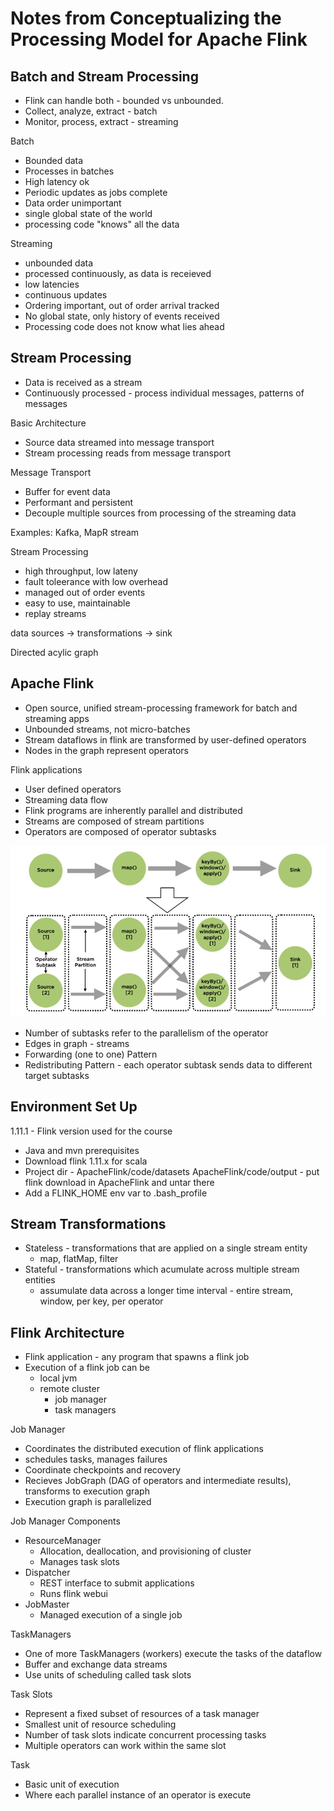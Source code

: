 # Notes from Conceptualizing the Processing Model for Apache Flink

## Batch and Stream Processing

* Flink can handle both - bounded vs unbounded.
* Collect, analyze, extract - batch
* Monitor, process, extract - streaming

Batch

* Bounded data
* Processes in batches
* High latency ok
* Periodic updates as jobs complete
* Data order unimportant
* single global state of the world
* processing code "knows" all the data

Streaming

* unbounded data
* processed continuously, as data is receieved
* low latencies
* continuous updates
* Ordering important, out of order arrival tracked
* No global state, only history of events received
* Processing code does not know what lies ahead

## Stream Processing

* Data is received as a stream
* Continuously processed - process individual messages, patterns of messages

Basic Architecture

* Source data streamed into message transport
* Stream processing reads from message transport

Message Transport

* Buffer for event data 
* Performant and persistent
* Decouple multiple sources from processing of the streaming data

Examples: Kafka, MapR stream

Stream Processing

* high throughput, low lateny
* fault toleerance with low overhead
* managed out of order events
* easy to use, maintainable
* replay streams

data sources -> transformations -> sink

Directed acylic graph

## Apache Flink

* Open source, unified stream-processing framework for batch and streaming apps
* Unbounded streams, not micro-batches
* Stream dataflows in flink are transformed by user-defined operators
* Nodes in the graph represent operators

Flink applications

* User defined operators
* Streaming data flow
* Flink programs are inherently parallel and distributed 
* Streams are composed of stream partitions
* Operators are composed of operator subtasks

![graph broken down into subtasks](./subtasks.png)

* Number of subtasks refer to the parallelism of the operator
* Edges in graph - streams
* Forwarding (one to one) Pattern
* Redistributing Pattern - each operator subtask sends data to different target subtasks

## Environment Set Up

1.11.1 - Flink version used for the course

* Java and mvn prerequisites
* Download flink 1.11.x for scala
* Project dir - ApacheFlink/code/datasets ApacheFlink/code/output - put flink download in ApacheFlink and untar there
* Add a FLINK_HOME env var to .bash_profile

## Stream Transformations

* Stateless - transformations that are applied on a single stream entity
    * map, flatMap, filter
* Stateful - transformations which acumulate across multiple stream entities
    * assumulate data across a longer time interval - entire stream, window, per key, per operator

## Flink Architecture

* Flink application - any program that spawns a flink job
* Execution of a flink job can be
    * local jvm
    * remote cluster
        * job manager
        * task managers

Job Manager

* Coordinates the distributed execution of flink applications
* schedules tasks, manages failures
* Coordinate checkpoints and recovery
* Recieves JobGraph (DAG of operators and intermediate results), transforms to execution graph
* Execution graph is parallelized

Job Manager Components

* ResourceManager
    * Allocation, deallocation, and provisioning of cluster
    * Manages task slots
* Dispatcher
    * REST interface to submit applications
    * Runs flink webui
* JobMaster
    * Managed execution of a single job

TaskManagers 

* One of more TaskManagers (workers) execute the tasks of the dataflow
* Buffer and exchange data streams
* Use units of scheduling called task slots

Task Slots

* Represent a fixed subset of resources of a task manager
* Smallest unit of resource scheduling
* Number of task slots indicate concurrent processing tasks
* Multiple operators can work within the same slot

Task

* Basic unit of execution
* Where each parallel instance of an operator is execute





